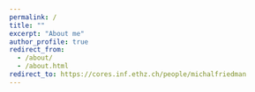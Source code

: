 ```yaml
---
permalink: /
title: ""
excerpt: "About me"
author_profile: true
redirect_from:
  - /about/
  - /about.html
redirect_to: https://cores.inf.ethz.ch/people/michalfriedman
---
```

